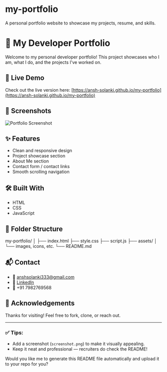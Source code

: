 # my-portfolio
A personal portfolio website to showcase my projects, resume, and skills.
# 💼 My Developer Portfolio

Welcome to my personal developer portfolio! This project showcases who I am, what I do, and the projects I've worked on.

## 🚀 Live Demo

Check out the live version here: [https://ansh-solanki.github.io/my-portfolio](https://ansh-solanki.github.io/my-portfolio)

## 📸 Screenshots

![Portfolio Screenshot](D:/Portfolio/screenshots/home.png) <!-- Upload a screenshot image and change the name if needed -->

## ✨ Features

- Clean and responsive design
- Project showcase section
- About Me section
- Contact form / contact links
- Smooth scrolling navigation

## 🛠️ Built With

- HTML
- CSS
- JavaScript

## 📁 Folder Structure
my-portfolio/
│
├── index.html
├── style.css
├── script.js
├── assets/
│ └── images, icons, etc.
└── README.md


## 📬 Contact

- 📧 anshsolanki333@gmail.com
- 💼 [LinkedIn](https://www.linkedin.com/in/ansh-solanki-762282300)
- 📱 +91 7982769568

## 🙌 Acknowledgements

Thanks for visiting! Feel free to fork, clone, or reach out.

---

### ✅ Tips:
- Add a screenshot (`screenshot.png`) to make it visually appealing.
- Keep it neat and professional — recruiters do check the README!

Would you like me to generate this README file automatically and upload it to your repo for you?

